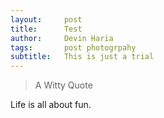 ```yaml
---
layout:     post
title:      Test
author:     Devin Haria
tags: 		post photogrpahy
subtitle:  	This is just a trial  
---
```

<!-- Start Writing Below in Markdown -->

> A Witty Quote

Life is all about fun.


